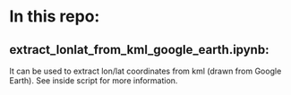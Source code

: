# In this repo:

## extract_lonlat_from_kml_google_earth.ipynb: 
It can be used to extract lon/lat coordinates from kml (drawn from Google Earth). See inside script for more information.
